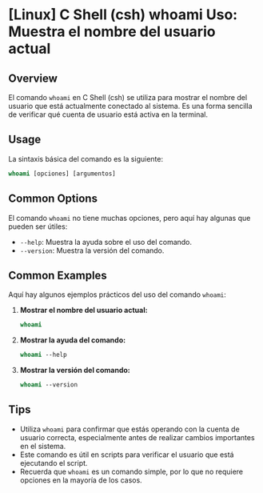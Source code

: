 # [Linux] C Shell (csh) whoami Uso: Muestra el nombre del usuario actual

## Overview
El comando `whoami` en C Shell (csh) se utiliza para mostrar el nombre del usuario que está actualmente conectado al sistema. Es una forma sencilla de verificar qué cuenta de usuario está activa en la terminal.

## Usage
La sintaxis básica del comando es la siguiente:

```csh
whoami [opciones] [argumentos]
```

## Common Options
El comando `whoami` no tiene muchas opciones, pero aquí hay algunas que pueden ser útiles:

- `--help`: Muestra la ayuda sobre el uso del comando.
- `--version`: Muestra la versión del comando.

## Common Examples
Aquí hay algunos ejemplos prácticos del uso del comando `whoami`:

1. **Mostrar el nombre del usuario actual:**
   ```csh
   whoami
   ```

2. **Mostrar la ayuda del comando:**
   ```csh
   whoami --help
   ```

3. **Mostrar la versión del comando:**
   ```csh
   whoami --version
   ```

## Tips
- Utiliza `whoami` para confirmar que estás operando con la cuenta de usuario correcta, especialmente antes de realizar cambios importantes en el sistema.
- Este comando es útil en scripts para verificar el usuario que está ejecutando el script.
- Recuerda que `whoami` es un comando simple, por lo que no requiere opciones en la mayoría de los casos.